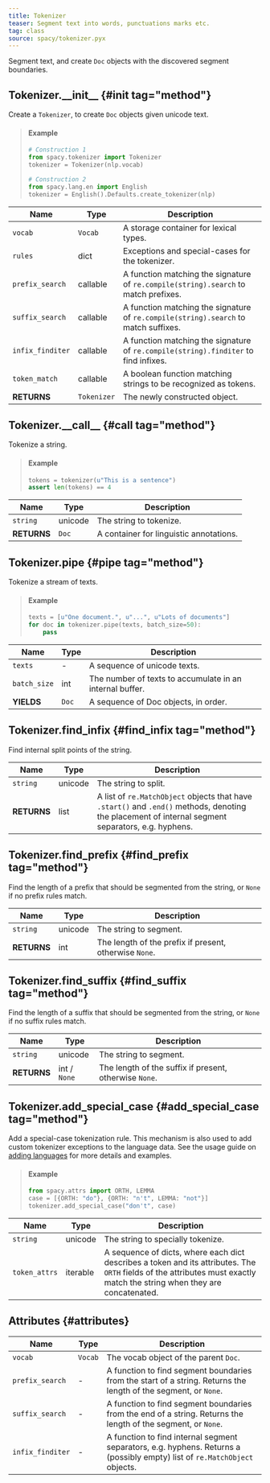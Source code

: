 ```yaml
---
title: Tokenizer
teaser: Segment text into words, punctuations marks etc.
tag: class
source: spacy/tokenizer.pyx
---
```


Segment text, and create `Doc` objects with the discovered segment boundaries.

## Tokenizer.\_\_init\_\_ {#init tag="method"}

Create a `Tokenizer`, to create `Doc` objects given unicode text.

> #### Example
>
> ```python
> # Construction 1
> from spacy.tokenizer import Tokenizer
> tokenizer = Tokenizer(nlp.vocab)
>
> # Construction 2
> from spacy.lang.en import English
> tokenizer = English().Defaults.create_tokenizer(nlp)
> ```

| Name             | Type        | Description                                                                         |
| ---------------- | ----------- | ----------------------------------------------------------------------------------- |
| `vocab`          | `Vocab`     | A storage container for lexical types.                                              |
| `rules`          | dict        | Exceptions and special-cases for the tokenizer.                                     |
| `prefix_search`  | callable    | A function matching the signature of `re.compile(string).search` to match prefixes. |
| `suffix_search`  | callable    | A function matching the signature of `re.compile(string).search` to match suffixes. |
| `infix_finditer` | callable    | A function matching the signature of `re.compile(string).finditer` to find infixes. |
| `token_match`    | callable    | A boolean function matching strings to be recognized as tokens.                     |
| **RETURNS**      | `Tokenizer` | The newly constructed object.                                                       |

## Tokenizer.\_\_call\_\_ {#call tag="method"}

Tokenize a string.

> #### Example
>
> ```python
> tokens = tokenizer(u"This is a sentence")
> assert len(tokens) == 4
> ```

| Name        | Type    | Description                             |
| ----------- | ------- | --------------------------------------- |
| `string`    | unicode | The string to tokenize.                 |
| **RETURNS** | `Doc`   | A container for linguistic annotations. |

## Tokenizer.pipe {#pipe tag="method"}

Tokenize a stream of texts.

> #### Example
>
> ```python
> texts = [u"One document.", u"...", u"Lots of documents"]
> for doc in tokenizer.pipe(texts, batch_size=50):
>     pass
> ```

| Name         | Type  | Description                                              |
| ------------ | ----- | -------------------------------------------------------- |
| `texts`      | -     | A sequence of unicode texts.                             |
| `batch_size` | int   | The number of texts to accumulate in an internal buffer. |
| **YIELDS**   | `Doc` | A sequence of Doc objects, in order.                     |

## Tokenizer.find_infix {#find_infix tag="method"}

Find internal split points of the string.

| Name        | Type    | Description                                                                                                                                        |
| ----------- | ------- | -------------------------------------------------------------------------------------------------------------------------------------------------- |
| `string`    | unicode | The string to split.                                                                                                                               |
| **RETURNS** | list    | A list of `re.MatchObject` objects that have `.start()` and `.end()` methods, denoting the placement of internal segment separators, e.g. hyphens. |

## Tokenizer.find_prefix {#find_prefix tag="method"}

Find the length of a prefix that should be segmented from the string, or `None`
if no prefix rules match.

| Name        | Type    | Description                                            |
| ----------- | ------- | ------------------------------------------------------ |
| `string`    | unicode | The string to segment.                                 |
| **RETURNS** | int     | The length of the prefix if present, otherwise `None`. |

## Tokenizer.find_suffix {#find_suffix tag="method"}

Find the length of a suffix that should be segmented from the string, or `None`
if no suffix rules match.

| Name        | Type         | Description                                            |
| ----------- | ------------ | ------------------------------------------------------ |
| `string`    | unicode      | The string to segment.                                 |
| **RETURNS** | int / `None` | The length of the suffix if present, otherwise `None`. |

## Tokenizer.add_special_case {#add_special_case tag="method"}

Add a special-case tokenization rule. This mechanism is also used to add custom
tokenizer exceptions to the language data. See the usage guide on
[adding languages](/usage/adding-languages#tokenizer-exceptions) for more
details and examples.

> #### Example
>
> ```python
> from spacy.attrs import ORTH, LEMMA
> case = [{ORTH: "do"}, {ORTH: "n't", LEMMA: "not"}]
> tokenizer.add_special_case("don't", case)
> ```

| Name          | Type     | Description                                                                                                                                                              |
| ------------- | -------- | ------------------------------------------------------------------------------------------------------------------------------------------------------------------------ |
| `string`      | unicode  | The string to specially tokenize.                                                                                                                                        |
| `token_attrs` | iterable | A sequence of dicts, where each dict describes a token and its attributes. The `ORTH` fields of the attributes must exactly match the string when they are concatenated. |

## Attributes {#attributes}

| Name             | Type    | Description                                                                                                                |
| ---------------- | ------- | -------------------------------------------------------------------------------------------------------------------------- |
| `vocab`          | `Vocab` | The vocab object of the parent `Doc`.                                                                                      |
| `prefix_search`  | -       | A function to find segment boundaries from the start of a string. Returns the length of the segment, or `None`.            |
| `suffix_search`  | -       | A function to find segment boundaries from the end of a string. Returns the length of the segment, or `None`.              |
| `infix_finditer` | -       | A function to find internal segment separators, e.g. hyphens. Returns a (possibly empty) list of `re.MatchObject` objects. |
